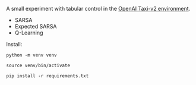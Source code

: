 A small experiment with tabular control in the [OpenAI Taxi-v2 environment](http://gym.openai.com/envs/Taxi-v2).

- SARSA
- Expected SARSA
- Q-Learning

Install: 

`python -m venv venv`

`source venv/bin/activate`

`pip install -r requirements.txt`
